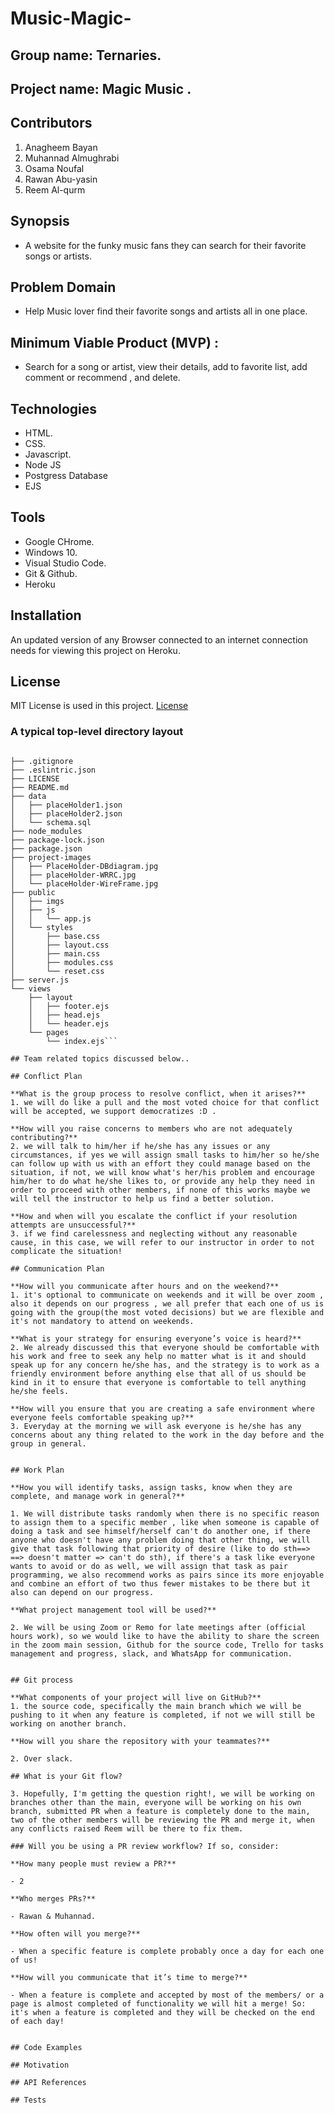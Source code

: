 # Music-Magic-

## Group name: Ternaries.

## Project name: Magic Music . 

## Contributors 
1. Anagheem Bayan
2. Muhannad Almughrabi
3. Osama Noufal
4. Rawan Abu-yasin
5. Reem Al-qurm

## Synopsis 

- A website for the funky music fans they can search for their favorite songs or artists.  

## Problem Domain
- Help Music lover find their favorite songs and artists all in one place. 

## Minimum Viable Product (MVP) :
- Search for a song or artist, view their details, add to favorite list, add comment or recommend , and delete.

## Technologies

* HTML.
* CSS.
* Javascript.
* Node JS
* Postgress Database
* EJS

## Tools

* Google CHrome.
* Windows 10.
* Visual Studio Code.
* Git & Github.
* Heroku


## Installation 

An updated version of any Browser connected to an internet connection needs for viewing this project on Heroku.


## License

MIT License is used in this project. [License](LICENSE)

### A typical top-level directory layout

```

├── .gitignore             				
├── .eslintric.json             	 
├── LICENSE
├── README.md
├── data
│   ├── placeHolder1.json
│   ├── placeHolder2.json
│   └── schema.sql
├── node_modules
├── package-lock.json
├── package.json
├── project-images
│   ├── PlaceHolder-DBdiagram.jpg
│   ├── placeHolder-WRRC.jpg
│   └── placeHolder-WireFrame.jpg
├── public
│   ├── imgs
│   ├── js
│   │   └── app.js
│   └── styles
│       ├── base.css
│       ├── layout.css
│       ├── main.css
│       ├── modules.css
│       └── reset.css
├── server.js
└── views
    ├── layout
    │   ├── footer.ejs
    │   ├── head.ejs
    │   └── header.ejs
    └── pages
        └── index.ejs```

## Team related topics discussed below..

## Conflict Plan

**What is the group process to resolve conflict, when it arises?**
1. we will do like a pull and the most voted choice for that conflict will be accepted, we support democratizes :D . 

**How will you raise concerns to members who are not adequately contributing?**
2. we will talk to him/her if he/she has any issues or any circumstances, if yes we will assign small tasks to him/her so he/she can follow up with us with an effort they could manage based on the situation, if not, we will know what's her/his problem and encourage him/her to do what he/she likes to, or provide any help they need in order to proceed with other members, if none of this works maybe we will tell the instructor to help us find a better solution.

**How and when will you escalate the conflict if your resolution attempts are unsuccessful?**
3. if we find carelessness and neglecting without any reasonable cause, in this case, we will refer to our instructor in order to not complicate the situation!

## Communication Plan

**How will you communicate after hours and on the weekend?**
1. it's optional to communicate on weekends and it will be over zoom , also it depends on our progress , we all prefer that each one of us is going with the group(the most voted decisions) but we are flexible and it's not mandatory to attend on weekends.

**What is your strategy for ensuring everyone’s voice is heard?**
2. We already discussed this that everyone should be comfortable with his work and free to seek any help no matter what is it and should speak up for any concern he/she has, and the strategy is to work as a friendly environment before anything else that all of us should be kind in it to ensure that everyone is comfortable to tell anything he/she feels.

**How will you ensure that you are creating a safe environment where everyone feels comfortable speaking up?**
3. Everyday at the morning we will ask everyone is he/she has any concerns about any thing related to the work in the day before and the group in general.


## Work Plan

**How you will identify tasks, assign tasks, know when they are complete, and manage work in general?**

1. We will distribute tasks randomly when there is no specific reason to assign them to a specific member , like when someone is capable of doing a task and see himself/herself can't do another one, if there anyone who doesn't have any problem doing that other thing, we will give that task following that priority of desire (like to do sth==> ==> doesn't matter => can't do sth), if there's a task like everyone wants to avoid or do as well, we will assign that task as pair programming, we also recommend works as pairs since its more enjoyable and combine an effort of two thus fewer mistakes to be there but it also can depend on our progress.

**What project management tool will be used?**

2. We will be using Zoom or Remo for late meetings after (official hours work), so we would like to have the ability to share the screen in the zoom main session, Github for the source code, Trello for tasks management and progress, slack, and WhatsApp for communication.


## Git process

**What components of your project will live on GitHub?**
1. the source code, specifically the main branch which we will be pushing to it when any feature is completed, if not we will still be working on another branch. 

**How will you share the repository with your teammates?**

2. Over slack. 

## What is your Git flow?

3. Hopefully, I'm getting the question right!, we will be working on branches other than the main, everyone will be working on his own branch, submitted PR when a feature is completely done to the main, two of the other members will be reviewing the PR and merge it, when any conflicts raised Reem will be there to fix them. 

### Will you be using a PR review workflow? If so, consider:

**How many people must review a PR?** 

- 2

**Who merges PRs?**

- Rawan & Muhannad. 

**How often will you merge?**

- When a specific feature is complete probably once a day for each one of us!

**How will you communicate that it’s time to merge?**

- When a feature is complete and accepted by most of the members/ or a page is almost completed of functionality we will hit a merge! So: it's when a feature is completed and they will be checked on the end of each day!

  
## Code Examples 

## Motivation

## API References

## Tests
